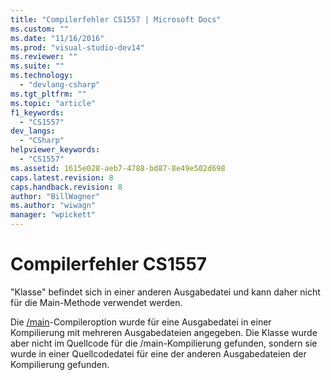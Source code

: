 ```yaml
---
title: "Compilerfehler CS1557 | Microsoft Docs"
ms.custom: ""
ms.date: "11/16/2016"
ms.prod: "visual-studio-dev14"
ms.reviewer: ""
ms.suite: ""
ms.technology: 
  - "devlang-csharp"
ms.tgt_pltfrm: ""
ms.topic: "article"
f1_keywords: 
  - "CS1557"
dev_langs: 
  - "CSharp"
helpviewer_keywords: 
  - "CS1557"
ms.assetid: 1615e028-aeb7-4788-bd87-8e49e502d698
caps.latest.revision: 8
caps.handback.revision: 8
author: "BillWagner"
ms.author: "wiwagn"
manager: "wpickett"
---
```

# Compilerfehler CS1557
"Klasse" befindet sich in einer anderen Ausgabedatei und kann daher nicht für die Main\-Methode verwendet werden.  
  
 Die [\/main](../../csharp/language-reference/compiler-options/main-compiler-option.md)\-Compileroption wurde für eine Ausgabedatei in einer Kompilierung mit mehreren Ausgabedateien angegeben. Die Klasse wurde aber nicht im Quellcode für die \/main\-Kompilierung gefunden, sondern sie wurde in einer Quellcodedatei für eine der anderen Ausgabedateien der Kompilierung gefunden.